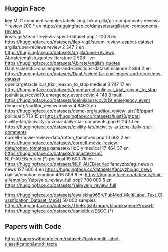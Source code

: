 ## Huggin Face

key                                                 MLC     comment     samples labels  lang    link
argilla/pc-components-reviews                       *       review      200     *       en      https://huggingface.co/datasets/argilla/pc-components-reviews   
ilos-vigil/steam-review-aspect-dataset                      pop         1 100   8       en      https://huggingface.co/datasets/ilos-vigil/steam-review-aspect-dataset			 
argilla/uber-reviews                                        review      2 347   ?       en      https://huggingface.co/datasets/argilla/uber-reviews
Abirate/english_quotes	                                    literature  2 508   -       en      https://huggingface.co/datasets/Abirate/english_quotes		 		 	 
DanL/scientific-challenges-and-directions-dataset           science     2 894   2       en      https://huggingface.co/datasets/DanL/scientific-challenges-and-directions-dataset	  
opentargets/clinical_trial_reason_to_stop	                medical     3 747   17      en      https://huggingface.co/datasets/opentargets/clinical_trial_reason_to_stop	 	  
joelniklaus/covid19_emergency_event	                        covid       4 148   8       multi   https://huggingface.co/datasets/joelniklaus/covid19_emergency_event			  
demo-org/auditor_review                                     review      4 846   3       en      https://huggingface.co/datasets/demo-org/auditor_review
luist18/ptparl	                                            political   5 713   15      pt      https://huggingface.co/datasets/luist18/ptparl						  
civility-lab/incivility-arizona-daily-star-comments         pop         6 114   10      en      https://huggingface.co/datasets/civility-lab/incivility-arizona-daily-star-comments       
cornell-movie-review-data/rotten_tomatoes                   pop         10 662  2       en      https://huggingface.co/datasets/cornell-movie-review-data/rotten_tomatoes
qanastek/HoC                                        y       medical     17 464  37      en      https://huggingface.co/datasets/qanastek/HoC	
NLP-AUEB/eurlex (*)                                         political   19 600  7k      en      https://huggingface.co/datasets/NLP-AUEB/eurlex
fancyzhx/ag_news                                    n       news        127 600 4       en      https://huggingface.co/datasets/fancyzhx/ag_news
dair-ai/emotion					                            emotion     436 809 6       en      https://huggingface.co/datasets/dair-ai/emotion
Yelp/yelp_review_full                                       pop?        700 000 5       en      https://huggingface.co/datasets/Yelp/yelp_review_full

https://huggingface.co/datasets/owaiskha9654/PubMed_MultiLabel_Text_Classification_Dataset_MeSH 		50 000 samples
https://huggingface.co/datasets/TheBritishLibrary/blbooksgenre?row=0
https://huggingface.co/datasets/danieldux/ESCO (*)

## Papers with Code

https://paperswithcode.com/datasets?task=multi-label-classification&mod=texts